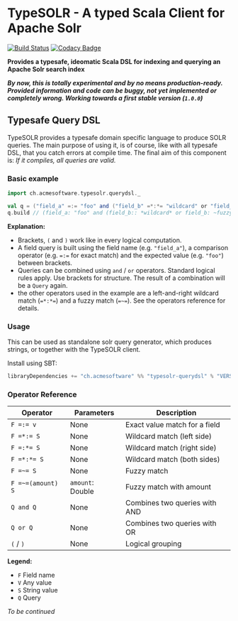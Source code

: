 TypeSOLR - A typed Scala Client for Apache Solr 
===============================================

[![Build Status](https://travis-ci.org/acme-software/typesolr.svg?branch=master)](https://travis-ci.org/acme-software/typesolr) [![Codacy Badge](https://api.codacy.com/project/badge/Grade/3f4d6692386840668589bbf17d90437b)](https://www.codacy.com/app/frne/typesolr?utm_source=github.com&amp;utm_medium=referral&amp;utm_content=acme-software/typesolr&amp;utm_campaign=Badge_Grade)

**Provides a typesafe, ideomatic Scala DSL for indexing and querying an Apache Solr search index**

***By now, this is totally experimental and by no means production-ready. Provided information and code can be buggy, 
not yet implemented or completely wrong. Working towards a first stable version (`1.0.0`)***

Typesafe Query DSL
------------------

TypeSOLR provides a typesafe domain specific language to produce SOLR queries. The main purpose of using it, is of course, 
like with all typesafe DSL, that you catch errors at compile time. The final aim of this component is: *If it compiles, 
all queries are valid.*

### Basic example

```scala
import ch.acmesoftware.typesolr.querydsl._

val q = ("field_a" =:= "foo" and ("field_b" =*:*= "wildcard" or "field_b" =~= "fuzzy match"))
q.build // (field_a: "foo" and (field_b:: *wildcard* or field_b: ~fuzzy match))
```

**Explanation:**

-  Brackets, `(` and `)` work like in every logical computation.
-  A field query is built using the field name (e.g. `"field_a"`), a comparison operator (e.g. `=:=` for exact match) and
the expected value (e.g. `"foo"`) between brackets.
-  Queries can be combined using `and` / `or` operators. Standard logical rules apply. Use brackets for structure. The 
result of a combination will be a `Query` again.
-  the other operators used in the example are a left-and-right wildcard match (`=*:*=`) and a fuzzy match (`=~=`). See 
the operators reference for details.

### Usage

This can be used as standalone solr query generator, which produces strings, or together with the TypeSOLR client.

Install using SBT:

```scala
libraryDependencies += "ch.acmesoftware" %% "typesolr-querydsl" % "VERSION"
```

### Operator Reference

| Operator          | Parameters         | Description                          |
|-------------------|--------------------|--------------------------------------|
| `F =:= v`         | None               | Exact value match for a field        |
| `F =*:= S`        | None               | Wildcard match (left side)           |
| `F =:*= S`        | None               | Wildcard match (right side)          |
| `F =*:*= S`       | None               | Wildcard match (both sides)          |
| `F =~= S`         | None               | Fuzzy match                          |
| `F =~=(amount) S` | `amount`: Double   | Fuzzy match with amount              |
| `Q and Q`         | None               | Combines two queries with AND        |
| `Q or Q`          | None               | Combines two queries with OR         |
| `(` / `)`         | None               | Logical grouping                     |

**Legend:**

-  `F` Field name
-  `V` Any value
-  `S` String value
-  `Q` Query

*To be continued*